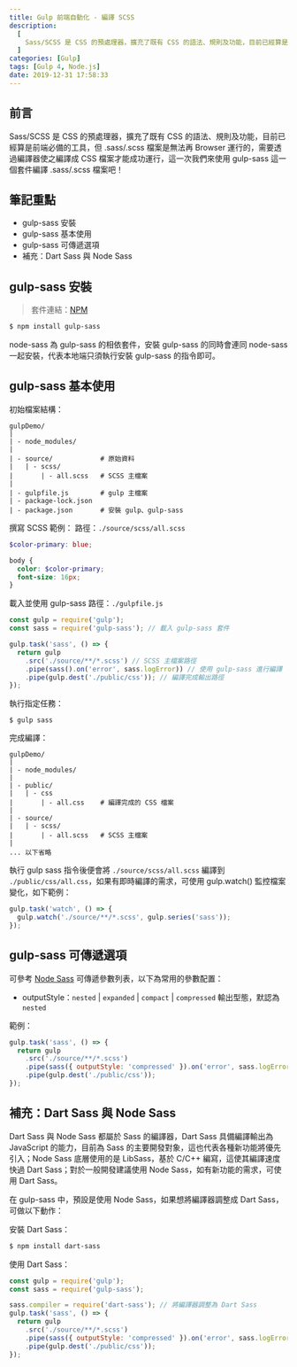```yaml
---
title: Gulp 前端自動化 - 編譯 SCSS
description:
  [
    Sass/SCSS 是 CSS 的預處理器，擴充了既有 CSS 的語法、規則及功能，目前已經算是前端必備的工具，但 .sass/.scss 檔案是無法再 Browser 運行的，需要透過編譯器使之編譯成 CSS 檔案才能成功運行，這一次我們來使用 gulp-sass 這一個套件編譯 .sass/.scss 檔案吧！,
  ]
categories: [Gulp]
tags: [Gulp 4, Node.js]
date: 2019-12-31 17:58:33
---
```


## 前言

Sass/SCSS 是 CSS 的預處理器，擴充了既有 CSS 的語法、規則及功能，目前已經算是前端必備的工具，但 .sass/.scss 檔案是無法再 Browser 運行的，需要透過編譯器使之編譯成 CSS 檔案才能成功運行，這一次我們來使用 gulp-sass 這一個套件編譯 .sass/.scss 檔案吧！

## 筆記重點

- gulp-sass 安裝
- gulp-sass 基本使用
- gulp-sass 可傳遞選項
- 補充：Dart Sass 與 Node Sass

## gulp-sass 安裝

> 套件連結：[NPM](https://www.npmjs.com/package/gulp-sass)

```bash
$ npm install gulp-sass
```

node-sass 為 gulp-sass 的相依套件，安裝 gulp-sass 的同時會連同 node-sass 一起安裝，代表本地端只須執行安裝 gulp-sass 的指令即可。

## gulp-sass 基本使用

初始檔案結構：

```plain
gulpDemo/
|
| - node_modules/
|
| - source/            # 原始資料
|   | - scss/
|       | - all.scss   # SCSS 主檔案
|
| - gulpfile.js        # gulp 主檔案
| - package-lock.json
| - package.json       # 安裝 gulp、gulp-sass
```

撰寫 SCSS 範例：
路徑：`./source/scss/all.scss`

```scss
$color-primary: blue;

body {
  color: $color-primary;
  font-size: 16px;
}
```

載入並使用 gulp-sass
路徑：`./gulpfile.js`

```js
const gulp = require('gulp');
const sass = require('gulp-sass'); // 載入 gulp-sass 套件

gulp.task('sass', () => {
  return gulp
    .src('./source/**/*.scss') // SCSS 主檔案路徑
    .pipe(sass().on('error', sass.logError)) // 使用 gulp-sass 進行編譯
    .pipe(gulp.dest('./public/css')); // 編譯完成輸出路徑
});
```

執行指定任務：

```bsah
$ gulp sass
```

完成編譯：

```plain
gulpDemo/
|
| - node_modules/
|
| - public/
|   | - css
|       | - all.css    # 編譯完成的 CSS 檔案
|
| - source/
|   | - scss/
|       | - all.scss   # SCSS 主檔案
|
... 以下省略
```

執行 gulp sass 指令後便會將 `./source/scss/all.scss` 編譯到 `./public/css/all.css`，如果有即時編譯的需求，可使用 gulp.watch() 監控檔案變化，如下範例：

```js
gulp.task('watch', () => {
  gulp.watch('./source/**/*.scss', gulp.series('sass'));
});
```

## gulp-sass 可傳遞選項

可參考 [Node Sass](https://github.com/sass/node-sass#options) 可傳遞參數列表，以下為常用的參數配置：

- outputStyle：`nested` | `expanded` | `compact` | `compressed`
  輸出型態，默認為 `nested`

範例：

```js
gulp.task('sass', () => {
  return gulp
    .src('./source/**/*.scss')
    .pipe(sass({ outputStyle: 'compressed' }).on('error', sass.logError))
    .pipe(gulp.dest('./public/css'));
});
```

## 補充：Dart Sass 與 Node Sass

<div class="note warning">Dart Sass 與 Node Sass 都屬於 Sass 的編譯器，Dart Sass 具備編譯輸出為 JavaScript 的能力，目前為 Sass 的主要開發對象，這也代表各種新功能將優先引入；Node Sass 底層使用的是 LibSass，基於 C/C++ 編寫，這使其編譯速度快過 Dart Sass；對於一般開發建議使用 Node Sass，如有新功能的需求，可使用 Dart Sass。</div>

在 gulp-sass 中，預設是使用 Node Sass，如果想將編譯器調整成 Dart Sass，可做以下動作：

安裝 Dart Sass：

```bash
$ npm install dart-sass
```

使用 Dart Sass：

```js
const gulp = require('gulp');
const sass = require('gulp-sass');

sass.compiler = require('dart-sass'); // 將編譯器調整為 Dart Sass
gulp.task('sass', () => {
  return gulp
    .src('./source/**/*.scss')
    .pipe(sass({ outputStyle: 'compressed' }).on('error', sass.logError))
    .pipe(gulp.dest('./public/css'));
});
```

